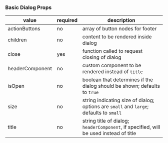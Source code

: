 ### Basic Dialog Props

| value           | required | description                                                                            |
| --------------- | -------- | -------------------------------------------------------------------------------------- |
| actionButtons   | no       | array of button nodes for footer                                                       |
| children        | no       | content to be rendered inside dialog                                                   |
| close           | yes      | function called to request closing of dialog                                           |
| headerComponent | no       | custom component to be rendered instead of `title`                                     |
| isOpen          | no       | boolean that determines if the dialog should be shown; defaults to `true`              |
| size            | no       | string indicating size of dialog; options are `small` and `large`; defaults to `small` |
| title           | no       | string title of dialog; `headerComponent`, if specified, will be used instead of title |

